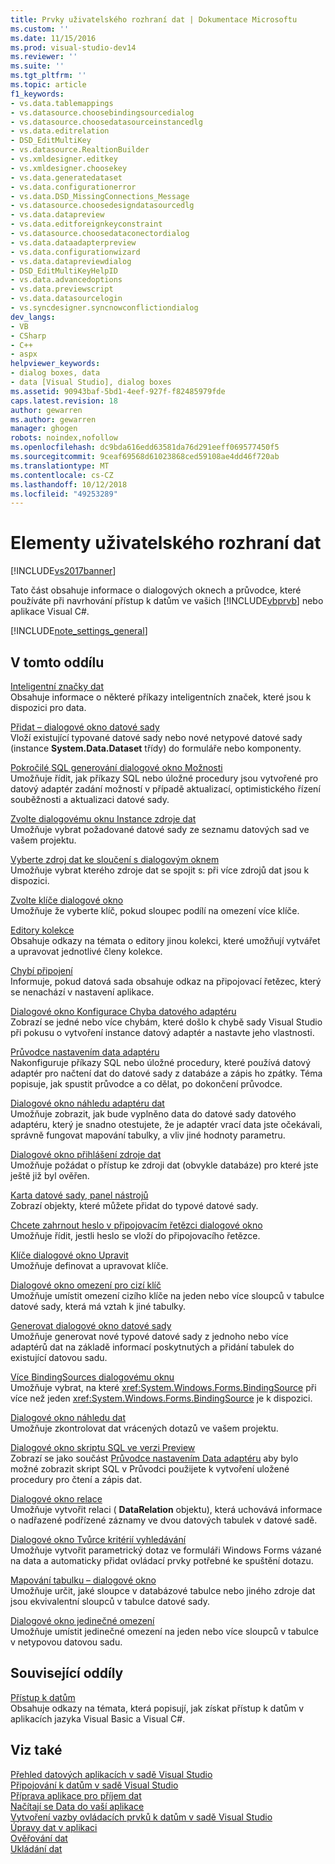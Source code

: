 ```yaml
---
title: Prvky uživatelského rozhraní dat | Dokumentace Microsoftu
ms.custom: ''
ms.date: 11/15/2016
ms.prod: visual-studio-dev14
ms.reviewer: ''
ms.suite: ''
ms.tgt_pltfrm: ''
ms.topic: article
f1_keywords:
- vs.data.tablemappings
- vs.datasource.choosebindingsourcedialog
- vs.datasource.choosedatasourceinstancedlg
- vs.data.editrelation
- DSD_EditMultiKey
- vs.datasource.RealtionBuilder
- vs.xmldesigner.editkey
- vs.xmldesigner.choosekey
- vs.data.generatedataset
- vs.data.configurationerror
- vs.data.DSD_MissingConnections_Message
- vs.datasource.choosedesigndatasourcedlg
- vs.data.datapreview
- vs.data.editforeignkeyconstraint
- vs.datasource.choosedataconectordialog
- vs.data.dataadapterpreview
- vs.data.configurationwizard
- vs.data.datapreviewdialog
- DSD_EditMultiKeyHelpID
- vs.data.advancedoptions
- vs.data.previewscript
- vs.data.datasourcelogin
- vs.syncdesigner.syncnowconflictiondialog
dev_langs:
- VB
- CSharp
- C++
- aspx
helpviewer_keywords:
- dialog boxes, data
- data [Visual Studio], dialog boxes
ms.assetid: 90943baf-5bd1-4eef-927f-f82485979fde
caps.latest.revision: 18
author: gewarren
ms.author: gewarren
manager: ghogen
robots: noindex,nofollow
ms.openlocfilehash: dc9bda616edd63581da76d291eeff069577450f5
ms.sourcegitcommit: 9ceaf69568d61023868ced59108ae4dd46f720ab
ms.translationtype: MT
ms.contentlocale: cs-CZ
ms.lasthandoff: 10/12/2018
ms.locfileid: "49253289"
---
```

# <a name="data-user-interface-elements"></a>Elementy uživatelského rozhraní dat
[!INCLUDE[vs2017banner](../includes/vs2017banner.md)]

Tato část obsahuje informace o dialogových oknech a průvodce, které používáte při navrhování přístup k datům ve vašich [!INCLUDE[vbprvb](../includes/vbprvb-md.md)] nebo aplikace Visual C#.  
  
 [!INCLUDE[note_settings_general](../includes/note-settings-general-md.md)]  
  
## <a name="in-this-section"></a>V tomto oddílu  
 [Inteligentní značky dat](http://msdn.microsoft.com/en-us/1e0a848f-c57b-47ab-b884-eaaa40726f43)  
 Obsahuje informace o některé příkazy inteligentních značek, které jsou k dispozici pro data.  
  
 [Přidat – dialogové okno datové sady](http://msdn.microsoft.com/en-us/0e03c0ff-212b-4bfa-ac51-3c2adb71ead0)  
 Vloží existující typované datové sady nebo nové netypové datové sady (instance **System.Data.Dataset** třídy) do formuláře nebo komponenty.  
  
 [Pokročilé SQL generování dialogové okno Možnosti](http://msdn.microsoft.com/en-us/41420450-1ff4-4a1a-b85b-6f6901538fef)  
 Umožňuje řídit, jak příkazy SQL nebo úložné procedury jsou vytvořené pro datový adaptér zadání možností v případě aktualizací, optimistického řízení souběžnosti a aktualizaci datové sady.  
  
 [Zvolte dialogovému oknu Instance zdroje dat](http://msdn.microsoft.com/en-us/51c47f06-fdc5-453e-9178-0a5a2c5c9f34)  
 Umožňuje vybrat požadované datové sady ze seznamu datových sad ve vašem projektu.  
  
 [Vyberte zdroj dat ke sloučení s dialogovým oknem](http://msdn.microsoft.com/en-us/accafff7-f6bd-481c-a121-fe8a76cd681d)  
 Umožňuje vybrat kterého zdroje dat se spojit s: při více zdrojů dat jsou k dispozici.  
  
 [Zvolte klíče dialogové okno](http://msdn.microsoft.com/en-us/4ddbfbb7-a80a-412a-b80d-291d86376ca3)  
 Umožňuje že vyberte klíč, pokud sloupec podílí na omezení více klíče.  
  
 [Editory kolekce](http://msdn.microsoft.com/library/030095bd-fb9a-4b21-b628-fc1cc5985bb7)  
 Obsahuje odkazy na témata o editory jinou kolekci, které umožňují vytvářet a upravovat jednotlivé členy kolekce.  
  
 [Chybí připojení](http://msdn.microsoft.com/en-us/bb9b2e12-7f76-4ee5-acbb-5d20116ee044)  
 Informuje, pokud datová sada obsahuje odkaz na připojovací řetězec, který se nenachází v nastavení aplikace.  
  
 [Dialogové okno Konfigurace Chyba datového adaptéru](http://msdn.microsoft.com/en-us/9ce65cd2-0c7d-4f51-8685-d68be5f3009b)  
 Zobrazí se jedné nebo více chybám, které došlo k chybě sady Visual Studio při pokusu o vytvoření instance datový adaptér a nastavte jeho vlastnosti.  
  
 [Průvodce nastavením data adaptéru](http://msdn.microsoft.com/en-us/efff90cb-0e4c-4eb3-87dc-65dd9d418809)  
 Nakonfiguruje příkazy SQL nebo úložné procedury, které používá datový adaptér pro načtení dat do datové sady z databáze a zápis ho zpátky. Téma popisuje, jak spustit průvodce a co dělat, po dokončení průvodce.  
  
 [Dialogové okno náhledu adaptéru dat](http://msdn.microsoft.com/en-us/1f614cd3-4530-457e-84af-00ccbaea08cc)  
 Umožňuje zobrazit, jak bude vyplněno data do datové sady datového adaptéru, který je snadno otestujete, že je adaptér vrací data jste očekávali, správně fungovat mapování tabulky, a vliv jiné hodnoty parametru.  
  
 [Dialogové okno přihlášení zdroje dat](http://msdn.microsoft.com/en-us/6f2d9a57-53c3-4841-bd37-a3643eb68d2e)  
 Umožňuje požádat o přístup ke zdroji dat (obvykle databáze) pro které jste ještě již byl ověřen.  
  
 [Karta datové sady, panel nástrojů](http://msdn.microsoft.com/en-us/fa5f2d6f-924d-4262-ba1b-e9e7f90e7764)  
 Zobrazí objekty, které můžete přidat do typové datové sady.  
  
 [Chcete zahrnout heslo v připojovacím řetězci dialogové okno](http://msdn.microsoft.com/en-us/193696a7-5213-4396-8328-05ac2df6ee94)  
 Umožňuje řídit, jestli heslo se vloží do připojovacího řetězce.  
  
 [Klíče dialogové okno Upravit](http://msdn.microsoft.com/en-us/f5c80e39-3a42-4284-b222-6ca009fd9675)  
 Umožňuje definovat a upravovat klíče.  
  
 [Dialogové okno omezení pro cizí klíč](http://msdn.microsoft.com/en-us/45d15629-1f4d-40a7-8708-c9ddfebedc1e)  
 Umožňuje umístit omezení cizího klíče na jeden nebo více sloupců v tabulce datové sady, která má vztah k jiné tabulky.  
  
 [Generovat dialogové okno datové sady](http://msdn.microsoft.com/en-us/c0efdbaf-13b1-4ee8-ade6-f8a784126cdc)  
 Umožňuje generovat nové typové datové sady z jednoho nebo více adaptérů dat na základě informací poskytnutých a přidání tabulek do existující datovou sadu.  
  
 [Více BindingSources dialogovému oknu](http://msdn.microsoft.com/en-us/db76f70c-4fb5-479d-9b64-a67158d48f97)  
 Umožňuje vybrat, na které <xref:System.Windows.Forms.BindingSource> při více než jeden <xref:System.Windows.Forms.BindingSource> je k dispozici.  
  
 [Dialogové okno náhledu dat](http://msdn.microsoft.com/en-us/aa4f0d04-2695-4bb8-946d-54a97ae7287f)  
 Umožňuje zkontrolovat dat vrácených dotazů ve vašem projektu.  
  
 [Dialogové okno skriptu SQL ve verzi Preview](http://msdn.microsoft.com/en-us/e9571e8b-821c-492d-9bc8-b44eba898bdd)  
 Zobrazí se jako součást [Průvodce nastavením Data adaptéru](http://msdn.microsoft.com/en-us/efff90cb-0e4c-4eb3-87dc-65dd9d418809) aby bylo možné zobrazit skript SQL v Průvodci použijete k vytvoření uložené procedury pro čtení a zápis dat.  
  
 [Dialogové okno relace](http://msdn.microsoft.com/en-us/ab8f4b0e-af4c-4725-a550-e2b2ebe43a02)  
 Umožňuje vytvořit relaci ( **DataRelation** objektu), která uchovává informace o nadřazené podřízené záznamy ve dvou datových tabulek v datové sadě.  
  
 [Dialogové okno Tvůrce kritérií vyhledávání](http://msdn.microsoft.com/library/0b306b92-f35e-45ef-a4be-3f653cd00c3d)  
 Umožňuje vytvořit parametrický dotaz ve formuláři Windows Forms vázané na data a automaticky přidat ovládací prvky potřebné ke spuštění dotazu.  
  
 [Mapování tabulku – dialogové okno](http://msdn.microsoft.com/en-us/fb4cec1e-f3c8-4773-b409-c2de15293fea)  
 Umožňuje určit, jaké sloupce v databázové tabulce nebo jiného zdroje dat jsou ekvivalentní sloupců v tabulce datové sady.  
  
 [Dialogové okno jedinečné omezení](http://msdn.microsoft.com/en-us/e71a60d7-fae2-4bd0-a1e8-43aae351707d)  
 Umožňuje umístit jedinečné omezení na jeden nebo více sloupců v tabulce v netypovou datovou sadu.  
  
## <a name="related-sections"></a>Související oddíly  
 [Přístup k datům](../data-tools/accessing-data-in-visual-studio.md)  
 Obsahuje odkazy na témata, která popisují, jak získat přístup k datům v aplikacích jazyka Visual Basic a Visual C#.  
  
## <a name="see-also"></a>Viz také  
 [Přehled datových aplikacích v sadě Visual Studio](../data-tools/overview-of-data-applications-in-visual-studio.md)   
 [Připojování k datům v sadě Visual Studio](../data-tools/connecting-to-data-in-visual-studio.md)   
 [Příprava aplikace pro příjem dat](http://msdn.microsoft.com/library/c17bdb7e-c234-4f2f-9582-5e55c27356ad)   
 [Načítají se Data do vaší aplikace](../data-tools/fetching-data-into-your-application.md)   
 [Vytvoření vazby ovládacích prvků k datům v sadě Visual Studio](../data-tools/bind-controls-to-data-in-visual-studio.md)   
 [Úpravy dat v aplikaci](../data-tools/editing-data-in-your-application.md)   
 [Ověřování dat](http://msdn.microsoft.com/library/b3a9ee4e-5d4d-4411-9c56-c811f2b4ee7e)   
 [Ukládání dat](../data-tools/saving-data.md)